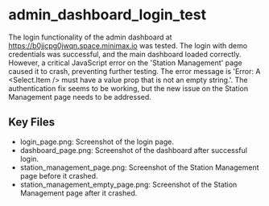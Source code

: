# admin_dashboard_login_test

The login functionality of the admin dashboard at https://b0jjcpg0jwqn.space.minimax.io was tested. The login with demo credentials was successful, and the main dashboard loaded correctly. However, a critical JavaScript error on the 'Station Management' page caused it to crash, preventing further testing. The error message is 'Error: A <Select.Item /> must have a value prop that is not an empty string.'. The authentication fix seems to be working, but the new issue on the Station Management page needs to be addressed.

## Key Files

- login_page.png: Screenshot of the login page.
- dashboard_page.png: Screenshot of the dashboard after successful login.
- station_management_page.png: Screenshot of the Station Management page before it crashed.
- station_management_empty_page.png: Screenshot of the Station Management page after it crashed.

